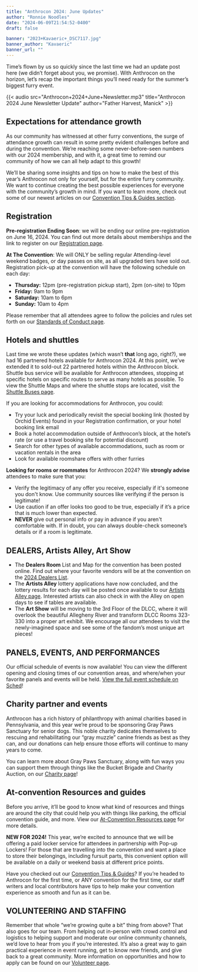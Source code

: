 ```yaml
---
title: "Anthrocon 2024: June Updates"
author: "Ronnie Noodles"
date: "2024-06-09T21:54:52-0400"
draft: false

banner: "2023+Kavaeric+_DSC7117.jpg"
banner_author: "Kavaeric"
banner_url: ""
---
```


Time’s flown by us so quickly since the last time we had an update post here (we didn’t forget about you, we promise). With Anthrocon on the horizon, let’s recap the important things you’ll need ready for the summer’s biggest furry event.

{{< audio src="Anthrocon+2024+June+Newsletter.mp3" title="Anthrocon 2024 June Newsletter Update" author="Father Harvest, Manick" >}}

## Expectations for attendance growth

As our community has witnessed at other furry conventions, the surge of attendance growth can result in some pretty evident challenges before and during the convention. We’re reaching some never-before-seen numbers with our 2024 membership, and with it, a great time to remind our community of how we can all help adapt to this growth!

We’ll be sharing some insights and tips on how to make the best of this year’s Anthrocon not only for yourself, but for the entire furry community. We want to continue creating the best possible experiences for everyone with the community’s growth in mind. If you want to learn more, check out some of our newest articles on our [Convention Tips & Guides section](/tips-and-guides).

## Registration

**Pre-registration Ending Soon**: we will be ending our online pre-registration on June 16, 2024. You can find out more details about memberships and the link to register on our [Registration page](https://www.anthrocon.org/registration).

**At The Convention**: We will ONLY be selling regular Attending-level weekend badges, or day passes on site, as all upgraded tiers have sold out. Registration pick-up at the convention will have the following schedule on each day:

- **Thursday:** 12pm (pre-registration pickup start), 2pm (on-site) to 10pm
- **Friday:** 9am to 9pm
- **Saturday:** 10am to 6pm
- **Sunday:** 10am to 4pm

Please remember that all attendees agree to follow the policies and rules set forth on our [Standards of Conduct page](/standards-of-conduct).

## Hotels and shuttles

Last time we wrote these updates (which wasn’t **that** long ago, right?), we had 16 partnered hotels available for Anthrocon 2024. At this point, we’ve extended it to sold-out 22 partnered hotels within the Anthrocon block. Shuttle bus service will be available for Anthrocon attendees, stopping at specific hotels on specific routes to serve as many hotels as possible. To view the Shuttle Maps and where the shuttle stops are located, visit the [Shuttle Buses page](https://www.anthrocon.org/shuttle-buses).

If you are looking for accommodations for Anthrocon, you could:

- Try your luck and periodically revisit the special booking link (hosted by Orchid Events) found in your Registration confirmation, or your hotel booking link email
- Book a hotel accommodation outside of Anthrocon’s block, at the hotel’s rate (or use a travel booking site for potential discount)
- Search for other types of available accommodations, such as room or vacation rentals in the area
- Look for available roomshare offers with other furries

**Looking for rooms or roommates** for Anthrocon 2024? We **strongly advise** attendees to make sure that you:

- Verify the legitimacy of any offer you receive, especially if it's someone you don't know. Use community sources like verifying if the person is legitimate!
- Use caution if an offer looks too good to be true, especially if it’s a price that is much lower than expected.
- **NEVER** give out personal info or pay in advance if you aren't comfortable with. If in doubt, you can always double-check someone’s details or if a room is legitimate.

## DEALERS, Artists Alley, Art Show

- The **Dealers Room** List and Map for the convention has been posted online. Find out where your favorite vendors will be at the convention on the [2024 Dealers List](https://www.anthrocon.org/dealers).
- The **Artists Alley** lottery applications have now concluded, and the lottery results for each day will be posted once available to our [Artists Alley page](/alley). Interested artists can also check in with the Alley on open days to see if tables are available.
- The **Art Show** will be moving to the 3rd Floor of the DLCC, where it will overlook the beautiful Allegheny River and transform DLCC Rooms 323-330 into a proper art exhibit. We encourage all our attendees to visit the newly-imagined space and see some of the fandom’s most unique art pieces!

## PANELS, EVENTS, AND PERFORMANCES

Our official schedule of events is now available! You can view the different opening and closing times of our convention areas, and where/when your favorite panels and events will be held. [View the full event schedule on Sched](https://anthrocon.sched.com/)!

## Charity partner and events

Anthrocon has a rich history of philanthropy with animal charities based in Pennsylvania, and this year we’re proud to be sponsoring Gray Paws Sanctuary for senior dogs. This noble charity dedicates themselves to rescuing and rehabilitating our “gray muzzle” canine friends as best as they can, and our donations can help ensure those efforts will continue to many years to come.

You can learn more about Gray Paws Sanctuary, along with fun ways you can support them through things like the Bucket Brigade and Charity Auction, on our [Charity page](https://www.anthrocon.org/charity)!

## At-convention Resources and guides

Before you arrive, it’ll be good to know what kind of resources and things are around the city that could help you with things like parking, the official convention guide, and more. View our [At-Convention Resources page](https://www.anthrocon.org/at-the-convention) for more details.

**NEW FOR 2024!** This year, we’re excited to announce that we will be offering a paid locker service for attendees in partnership with Pop-up Lockers! For those that are travelling into the convention and want a place to store their belongings, including fursuit parts, this convenient option will be available on a daily or weekend basis at different price points.

Have you checked out our [Convention Tips & Guides](https://www.anthrocon.org/tips-and-guides)? If you’re headed to Anthrocon for the first time, or ANY convention for the first time, our staff writers and local contributors have tips to help make your convention experience as smooth and fun as it can be.

## VOLUNTEERING AND STAFFING

Remember that whole “we’re growing quite a bit” thing from above? That also goes for our team. From helping out in-person with crowd control and logistics to helping support and moderate our online community channels, we’d love to hear from you if you’re interested. It’s also a great way to gain practical experience in event running, get to know new friends, and give back to a great community. More information on opportunities and how to apply can be found on our [Volunteer page](https://www.anthrocon.org/volunteer).
